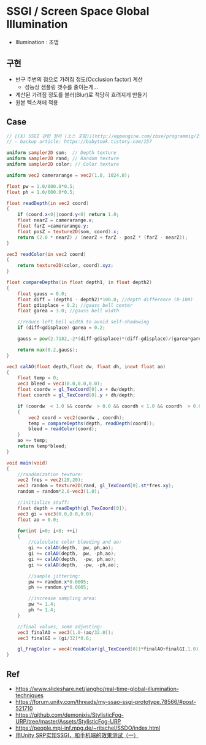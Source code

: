 # SSGI / Screen Space Global Illumination

- Illumination : 조명

## 구현

- 반구 주변의 점으로 가려짐 정도(Occlusion factor) 계산
  - 성능상 샘플링 갯수를 줄이는게...
- 계산된 가려짐 정도를 블러(Blur)로 적당히 흐려지게 만들기
- 원본 텍스쳐에 적용

## Case

``` glsl
// [(X) SSGI 관련 정리 (소스 포함)](http://eppengine.com/zbxe/programmig/2985)
// - backup article: https://babytook.tistory.com/157

uniform sampler2D som;  // Depth texture 
uniform sampler2D rand; // Random texture
uniform sampler2D color; // Color texture

uniform vec2 camerarange = vec2(1.0, 1024.0);

float pw = 1.0/800.0*0.5;
float ph = 1.0/600.0*0.5; 

float readDepth(in vec2 coord) 
{ 
    if (coord.x<0||coord.y<0) return 1.0;
    float nearZ = camerarange.x; 
    float farZ =camerarange.y; 
    float posZ = texture2D(som, coord).x;  
    return (2.0 * nearZ) / (nearZ + farZ - posZ * (farZ - nearZ)); 
}  

vec3 readColor(in vec2 coord) 
{ 
    return texture2D(color, coord).xyz; 
}

float compareDepths(in float depth1, in float depth2) 
{ 
    float gauss = 0.0;
    float diff = (depth1 - depth2)*100.0; //depth difference (0-100)
    float gdisplace = 0.2; //gauss bell center
    float garea = 3.0; //gauss bell width

    //reduce left bell width to avoid self-shadowing
    if (diff<gdisplace) garea = 0.2;

    gauss = pow(2.7182,-2*(diff-gdisplace)*(diff-gdisplace)/(garea*garea));

    return max(0.2,gauss); 
} 

vec3 calAO(float depth,float dw, float dh, inout float ao) 
{ 
    float temp = 0;
    vec3 bleed = vec3(0.0,0.0,0.0);
    float coordw = gl_TexCoord[0].x + dw/depth;
    float coordh = gl_TexCoord[0].y + dh/depth;

    if (coordw  < 1.0 && coordw  > 0.0 && coordh < 1.0 && coordh  > 0.0)
    {
        vec2 coord = vec2(coordw , coordh);
        temp = compareDepths(depth, readDepth(coord));
        bleed = readColor(coord);
    }
    ao += temp;
    return temp*bleed; 
}  

void main(void) 
{ 
    //randomization texture:
    vec2 fres = vec2(20,20);
    vec3 random = texture2D(rand, gl_TexCoord[0].st*fres.xy);
    random = random*2.0-vec3(1.0);

    //initialize stuff:
    float depth = readDepth(gl_TexCoord[0]);
    vec3 gi = vec3(0.0,0.0,0.0); 
    float ao = 0.0;

    for(int i=0; i<8; ++i)
    { 
        //calculate color bleeding and ao:
        gi += calAO(depth,  pw, ph,ao); 
        gi += calAO(depth,  pw, -ph,ao); 
        gi += calAO(depth,  -pw, ph,ao); 
        gi += calAO(depth,  -pw, -ph,ao);

        //sample jittering:
        pw += random.x*0.0005;
        ph += random.y*0.0005;

        //increase sampling area:
        pw *= 1.4; 
        ph *= 1.4;   
    }        

    //final values, some adjusting:
    vec3 finalAO = vec3(1.0-(ao/32.0));
    vec3 finalGI = (gi/32)*0.6;

    gl_FragColor = vec4(readColor(gl_TexCoord[0])*finalAO+finalGI,1.0); 
}  
```

## Ref

- <https://www.slideshare.net/jangho/real-time-global-illumination-techniques>
- <https://forum.unity.com/threads/my-ssao-ssgi-prototype.78566/#post-521710>
- <https://github.com/demonixis/StylisticFog-URP/tree/master/Assets/StylisticFog-URP>
- <https://people.mpi-inf.mpg.de/~ritschel/SSDO/index.html>
- [用Unity SRP实现SSGI，和手机端的效果测试（一）](http://walkingfat.com/%e7%94%a8unity-srp%e5%ae%9e%e7%8e%b0ssgi%ef%bc%8c%e5%92%8c%e6%89%8b%e6%9c%ba%e7%ab%af%e7%9a%84%e6%95%88%e6%9e%9c%e6%b5%8b%e8%af%95%ef%bc%88%e4%b8%80%ef%bc%89/)
